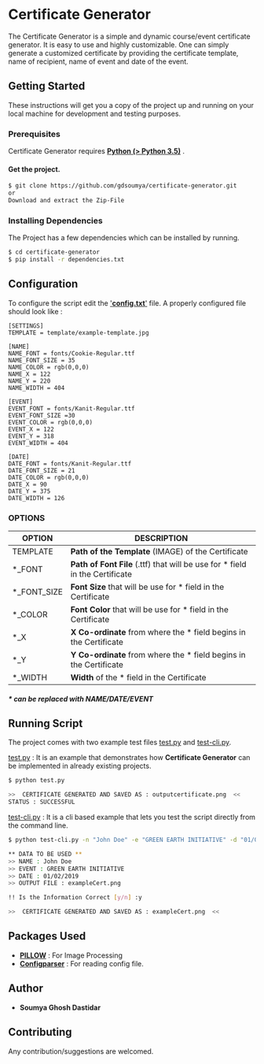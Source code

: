 # Certificate Generator

The Certificate Generator is a simple and dynamic course/event certificate generator. It is easy to use and highly customizable.
One can simply generate a customized certificate by providing the certificate template, name of recipient, name of event and date of the event. 
## Getting Started
These instructions will get you a copy of the project up and running on your local machine for development and testing purposes.

### Prerequisites

Certificate Generator requires [ **Python (> Python 3.5)**](https://www.python.org/) .

#### Get the project.

```sh
$ git clone https://github.com/gdsoumya/certificate-generator.git
or 
Download and extract the Zip-File
```
### Installing Dependencies
The Project has a few dependencies which can be installed by running.
```sh
$ cd certificate-generator
$ pip install -r dependencies.txt 
```

## Configuration

To configure the script edit the ['**config.txt**'](https://github.com/gdsoumya/certificate-generator/blob/master/config.txt) file. A properly configured file should look like :
```
[SETTINGS]
TEMPLATE = template/example-template.jpg

[NAME]
NAME_FONT = fonts/Cookie-Regular.ttf
NAME_FONT_SIZE = 35
NAME_COLOR = rgb(0,0,0)
NAME_X = 122
NAME_Y = 220
NAME_WIDTH = 404

[EVENT]
EVENT_FONT = fonts/Kanit-Regular.ttf
EVENT_FONT_SIZE =30
EVENT_COLOR = rgb(0,0,0)
EVENT_X = 122
EVENT_Y = 318
EVENT_WIDTH = 404

[DATE]
DATE_FONT = fonts/Kanit-Regular.ttf
DATE_FONT_SIZE = 21
DATE_COLOR = rgb(0,0,0)
DATE_X = 90
DATE_Y = 375
DATE_WIDTH = 126
```
### OPTIONS 
| OPTION | DESCRIPTION |
| ------ | ------ |
| TEMPLATE | **Path of the Template** (IMAGE) of the Certificate |
| *_FONT | **Path of Font File** (.ttf) that will be use for * field in the Certificate |
| *_FONT_SIZE | **Font Size** that will be use for * field in the Certificate  |
| *_COLOR | **Font Color** that will be use for * field in the Certificate |
|*_X | **X Co-ordinate** from where the * field begins in the Certificate |
|*_Y | **Y Co-ordinate** from where the * field begins in the Certificate |
|*_WIDTH | **Width** of the * field in the Certificate |

##### * can be replaced with NAME/DATE/EVENT

## Running Script
The project comes with two example test files [test.py](https://github.com/gdsoumya/certificate-generator/blob/master/test.py) and [test-cli.py](https://github.com/gdsoumya/certificate-generator/blob/master/test-cli.py).

[test.py](https://github.com/gdsoumya/certificate-generator/blob/master/test.py) : It is an example that demonstrates how **Certificate Generator** can be implemented in already existing projects.
```sh
$ python test.py

>>  CERTIFICATE GENERATED AND SAVED AS : outputcertificate.png  <<
STATUS : SUCCESSFUL
```
[test-cli.py](https://github.com/gdsoumya/certificate-generator/blob/master/test-cli.py) : It is a cli based example that lets you test the script directly from the command line.

```sh
$ python test-cli.py -n "John Doe" -e "GREEN EARTH INITIATIVE" -d "01/02/2019" -o exampleCert.png

** DATA TO BE USED **
>> NAME : John Doe
>> EVENT : GREEN EARTH INITIATIVE
>> DATE : 01/02/2019
>> OUTPUT FILE : exampleCert.png

!! Is the Information Correct [y/n] :y

>>  CERTIFICATE GENERATED AND SAVED AS : exampleCert.png  <<
```

## Packages Used

- **[PILLOW](https://pillow.readthedocs.io/en/stable/)** : For Image Processing
- **[Configparser](https://docs.python.org/3/library/configparser.html)** : For reading config file.

## Author
-   **Soumya Ghosh Dastidar**

## Contributing
Any contribution/suggestions are welcomed.
